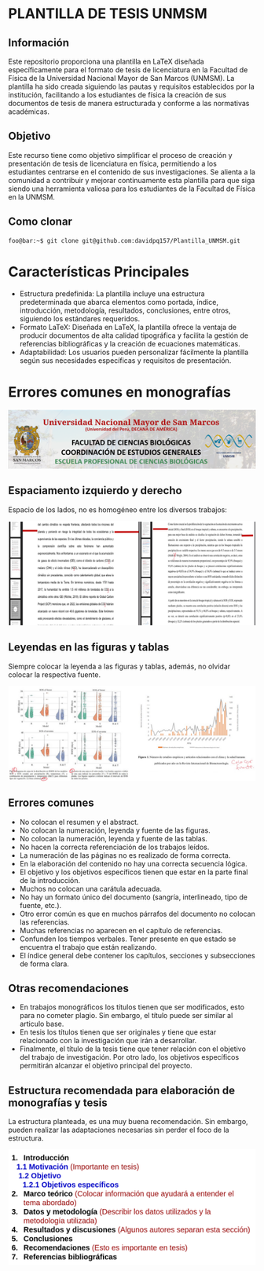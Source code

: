 
PLANTILLA DE TESIS UNMSM
==================================

## Información

Este repositorio proporciona una plantilla en LaTeX diseñada específicamente para el formato de tesis de licenciatura en la Facultad de Física de la Universidad Nacional Mayor de San Marcos (UNMSM). La plantilla ha sido creada siguiendo las pautas y requisitos establecidos por la institución, facilitando a los estudiantes de física la creación de sus documentos de tesis de manera estructurada y conforme a las normativas académicas.

## Objetivo
Este recurso tiene como objetivo simplificar el proceso de creación y presentación de tesis de licenciatura en física, permitiendo a los estudiantes centrarse en el contenido de sus investigaciones. Se alienta a la comunidad a contribuir y mejorar continuamente esta plantilla para que siga siendo una herramienta valiosa para los estudiantes de la Facultad de Física en la UNMSM.

## Como clonar

```console
foo@bar:~$ git clone git@github.com:davidpq157/Plantilla_UNMSM.git
```

Características Principales
==================================
- Estructura predefinida: La plantilla incluye una estructura predeterminada que abarca elementos como portada, índice, introducción, metodología, resultados, conclusiones, entre otros, siguiendo los estándares requeridos.
- Formato LaTeX: Diseñada en LaTeX, la plantilla ofrece la ventaja de producir documentos de alta calidad tipográfica y facilita la gestión de referencias bibliográficas y la creación de ecuaciones matemáticas.
- Adaptabilidad: Los usuarios pueden personalizar fácilmente la plantilla según sus necesidades específicas y requisitos de presentación.

Errores comunes en monografías
==================================

<div align="center">
<img src="https://raw.githubusercontent.com/davidpq157/Plantilla_UNMSM/main/cover/Figure1.png" alt="Figure1" />
</div>

## Espaciamento izquierdo y derecho

Espacio de los lados, no es homogéneo entre los diversos trabajos:

<div align="center">
<img src="https://raw.githubusercontent.com/davidpq157/Plantilla_UNMSM/main/cover/Figure2.png" alt="Figure2" />
</div>

## Leyendas en las figuras y tablas

Siempre colocar la leyenda a las figuras y tablas, además, no olvidar colocar la respectiva fuente.

<div align="center">
<img src="https://raw.githubusercontent.com/davidpq157/Plantilla_UNMSM/main/cover/Figure3.png" alt="Figure3" />
</div>

## Errores comunes

- No colocan el resumen y el abstract.
- No colocan la numeración, leyenda y fuente de las figuras.
- No colocan la numeración, leyenda y fuente de las tablas.
- No hacen la correcta referenciación de los trabajos leídos.
- La numeración de las páginas no es realizado de forma correcta.
- En la elaboración del contenido no hay una correcta secuencia lógica.
- El objetivo y los objetivos específicos tienen que estar en la parte final de la introducción.
- Muchos no colocan una carátula adecuada.
- No hay un formato único del documento (sangría, interlineado, tipo de fuente, etc.).
- Otro error común es que en muchos párrafos  del documento no colocan las referencias. 
- Muchas referencias no aparecen en el capítulo de referencias. 
- Confunden los tiempos verbales. Tener presente en que estado se encuentra el trabajo que están realizando.
- El índice general debe contener los capítulos, secciones y subsecciones de forma clara.

## Otras recomendaciones

- En trabajos monográficos los títulos tienen que ser modificados, esto para no cometer plagio. Sin embargo, el título puede ser similar al articulo base.
- En tesis los títulos tienen que ser originales y tiene que estar relacionado con la investigación que irán a desarrollar. 
- Finalmente, el título de la tesis tiene que tener relación con el objetivo del trabajo de investigación. Por otro lado, los objetivos específicos permitirán alcanzar el objetivo principal del proyecto. 

## Estructura recomendada para elaboración de monografías y tesis

La estructura planteada, es una muy buena recomendación. Sin embargo, pueden realizar las adaptaciones necesarias sin perder el foco de la estructura. 

<div align="center">
<img src="https://raw.githubusercontent.com/davidpq157/Plantilla_UNMSM/main/cover/Figure4.png" alt="Figure4" />
</div>


